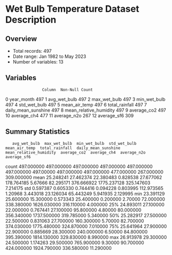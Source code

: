
# Wet Bulb Temperature Dataset Description

## Overview
- Total records: 497
- Date range: Jan 1982 to May 2023
- Number of variables: 13

## Variables
                    Column  Non-Null Count
0               year_month             497
1             avg_wet_bulb             497
2             max_wet_bulb             497
3             min_wet_bulb             497
4             std_wet_bulb             497
5            mean_air_temp             497
6           total_rainfall             497
7      daily_mean_sunshine             497
8   mean_relative_humidity             497
9              average_co2             497
10             average_ch4             477
11             average_n2o             267
12             average_sf6             309

## Summary Statistics
       avg_wet_bulb  max_wet_bulb  min_wet_bulb  std_wet_bulb  mean_air_temp  total_rainfall  daily_mean_sunshine  mean_relative_humidity  average_co2  average_ch4  average_n2o  average_sf6
count    497.000000    497.000000    497.000000    497.000000     497.000000      497.000000            497.00000              497.000000   497.000000   477.000000   267.000000   309.000000
mean      25.248241     27.462374     22.380483      0.828538      27.677062      178.764185              5.67666               82.295171   376.666922  1775.237128   325.147603     7.214175
std        0.597387      0.605330      0.744416      0.094228       0.803995      112.973565              1.20968                3.443018    23.126034    65.443249     5.941935     2.129995
min       23.391129     25.600000     15.300000      0.573343      25.400000        0.200000              2.70000               72.000000   338.380000  1626.030000   316.110000     4.000000
25%       24.893011     27.100000     22.000000      0.767441      27.100000       95.800000              4.80000               80.000000   356.340000  1737.500000   319.785000     5.340000
50%       25.282917     27.500000     22.500000      0.831063      27.700000      160.300000              5.70000               82.700000   374.030000  1775.480000   324.870000     7.010000
75%       25.641964     27.900000     22.900000      0.885669      28.300000      240.000000              6.50000               84.800000   395.390000  1814.130000   329.830000     8.990000
max       26.913978     29.300000     24.500000      1.174263      29.500000      765.900000              9.30000               90.700000   424.000000  1924.790000   336.580000    11.290000
